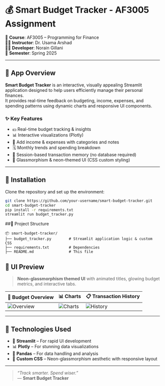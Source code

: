 # 💰 Smart Budget Tracker - AF3005 Assignment

📘 **Course**: AF3005 – Programming for Finance  
👨‍🏫 **Instructor**: Dr. Usama Arshad  
👨‍💻 **Developer**: Norain Gillani  
📅 **Semester**: Spring 2025  

---

## 📱 App Overview

**Smart Budget Tracker** is an interactive, visually appealing Streamlit application designed to help users efficiently manage their personal finances.  
It provides real-time feedback on budgeting, income, expenses, and spending patterns using dynamic charts and responsive UI components.

### ✨ Key Features
- 💵 Real-time budget tracking & insights  
- 📊 Interactive visualizations (Plotly)  
- 🧾 Add income & expenses with categories and notes  
- 🗓️ Monthly trends and spending breakdown  
- 🧠 Session-based transaction memory (no database required)  
- 🌈 Glassmorphism & neon-themed UI (CSS custom styling)

---

## 🚀 Installation

Clone the repository and set up the environment:

```bash
git clone https://github.com/your-username/smart-budget-tracker.git
cd smart-budget-tracker
pip install -r requirements.txt
streamlit run budget_tracker.py
```

##📂 Project Structure
```
📦 smart-budget-tracker/
├── budget_tracker.py        # Streamlit application logic & custom CSS
├── requirements.txt         # Dependencies
├── README.md                # This file
```

## 📸 UI Preview

> **Neon-glassmorphism themed UI** with animated titles, glowing budget metrics, and interactive tabs.

| 💼 Budget Overview | 📊 Charts | 📋 Transaction History |
|--------------------|----------|-------------------------|
| ![Overview](https://raw.githubusercontent.com/noraingillani/smart-budget-tracker/main/overview.png) | ![Charts](https://raw.githubusercontent.com/noraingillani/smart-budget-tracker/main/chart.png) | ![History](https://raw.githubusercontent.com/noraingillani/smart-budget-tracker/main/history.png) |

---

## 🧪 Technologies Used

- 🚀 **Streamlit** – For rapid UI development  
- 📊 **Plotly** – For stunning data visualizations  
- 🐼 **Pandas** – For data handling and analysis  
- 🎨 **Custom CSS** – Neon-glassmorphism aesthetic with responsive layout

---

> _“Track smarter. Spend wiser.”_  
> — **Smart Budget Tracker**

